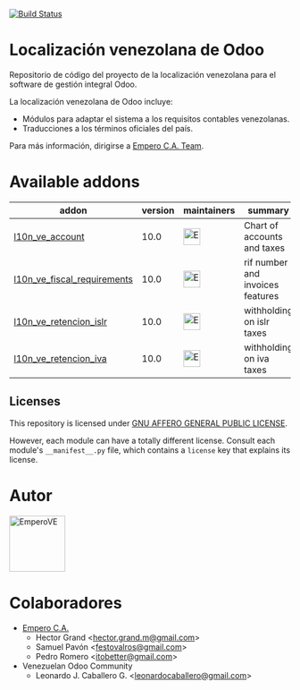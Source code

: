 [![Build Status](https://travis-ci.org/laslabs/odoo-{project_repo}.svg?branch=10.0)](https://travis-ci.org/laslabs/odoo-{project_repo}?branch=10.0)

# Localización venezolana de Odoo

Repositorio de código del proyecto de la localización venezolana para el software
de gestión integral Odoo.

La localización venezolana de Odoo incluye:

* Módulos para adaptar el sistema a los requisitos contables
  venezolanas.
* Traducciones a los términos oficiales del país.

Para más información, dirigirse a [Empero C.A. Team](https://github.com/EmperoVE/odoo-venezuela/tree/10.0).


<!-- prettier-ignore-start -->

[//]: # (addons)

# Available addons

addon | version | maintainers | summary
---   | ---     | ---         | ---
[l10n_ve_account](l10n_ve_account/) | 10.0 | <a href="https://github.com/EmperoVE" title="Empero C.A."><img src="https://avatars.githubusercontent.com/u/29418976?s=48&v=4" alt="Empero C.A." width="30px" height="30px"></a> | Chart of accounts and taxes
[l10n_ve_fiscal_requirements](l10n_ve_fiscal_requirements/) | 10.0 | <a href="https://github.com/EmperoVE" title="Empero C.A."><img src="https://avatars.githubusercontent.com/u/29418976?s=48&v=4" alt="Empero C.A." width="30px" height="30px"></a> | rif number and invoices features
[l10n_ve_retencion_islr](l10n_ve_retencion_islr/) | 10.0 | <a href="https://github.com/EmperoVE" title="Empero C.A."><img src="https://avatars.githubusercontent.com/u/29418976?s=48&v=4" alt="Empero C.A." width="30px" height="30px"></a> | withholding on islr taxes
[l10n_ve_retencion_iva](l10n_ve_retencion_iva/) | 10.0 | <a href="https://github.com/EmperoVE" title="Empero C.A."><img src="https://avatars.githubusercontent.com/u/29418976?s=48&v=4" alt="Empero C.A." width="30px" height="30px"></a> | withholding on iva taxes

[//]: # (end addons)

<!-- prettier-ignore-end -->

## Licenses

This repository is licensed under [GNU AFFERO GENERAL PUBLIC LICENSE](LICENSE.txt).

However, each module can have a totally different license. Consult each module's
`__manifest__.py` file, which contains a `license` key that explains its license.

# Autor

<a href="https://github.com/EmperoVE" title="EmperoVE"><img src="https://avatars.githubusercontent.com/u/29418976?s=48&v=4" alt="EmperoVE" width="100px" height="100px"/></a>

# Colaboradores

-   [Empero C.A.](https://empero.com.ve)
    -   Hector Grand \<<hector.grand.m@gmail.com>\>
    -   Samuel Pavón \<<festovalros@gmail.com>\>
    -   Pedro Romero \<<itobetter@gmail.com>\>
-   Venezuelan Odoo Community
    - Leonardo J. Caballero G. \<<leonardocaballero@gmail.com>\>

